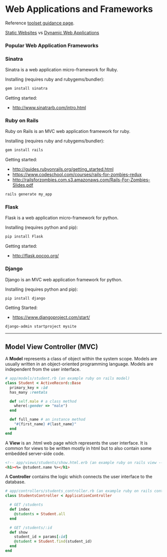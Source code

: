 # Web Applications and Frameworks

Reference [toolset guidance page](/resources/group-project/toolsets.md).

[Static Websites](https://github.com/gwu-business/student-site) vs [Dynamic Web Applications](https://github.com/gwu-business/salad-system-py)



### Popular Web Application Frameworks

### Sinatra

Sinatra is a web application micro-framework for Ruby.

Installing (requires ruby and rubygems/bundler):

```` sh
gem install sinatra
````

Getting started:

 + http://www.sinatrarb.com/intro.html


### Ruby on Rails

Ruby on Rails is an MVC web application framework for ruby.

Installing (requires ruby and rubygems/bundler):

```` sh
gem install rails
````

Getting started:
 + http://guides.rubyonrails.org/getting_started.html
 + https://www.codeschool.com/courses/rails-for-zombies-redux
 + http://railsforzombies.com.s3.amazonaws.com/Rails-For-Zombies-Slides.pdf

```` sh
rails generate my_app
````

### Flask

Flask is a web application micro-framework for python.

Installing (requires python and pip):

```` sh
pip install Flask
````

Getting started:

 + http://flask.pocoo.org/

### Django

Django is an MVC web application framework for python.

Installing (requires python and pip):

```` sh
pip install django
````

Getting Started:

 + https://www.djangoproject.com/start/

```` sh
django-admin startproject mysite
````














<hr>


## Model View Controller (MVC)

A **Model** represents a class of object within the system scope.
 Models are usually written in an object-oriented programming language. Models are independent from the user interface.

```` rb
# app/models/student.rb (an example ruby on rails model)
class Student < ActiveRecord::Base
  primary_key = :id
  has_many :rentals

  def self.male # a class method
    where(:gender => "male")
  end

  def full_name # an instance method
    "#{first_name} #{last_name}"
  end
end
````

A **View** is an .html web page which represents the user interface. It is common for views to be written mostly in html but to also contain some embedded server-side code.

```` html
<!-- app/views/students/show.html.erb (an example ruby on rails view -->
<h1><%= @student.name %></h1>
````

A **Controller** contains the logic which connects the user interface to the database.

```` rb
# app/controllers/students_controller.rb (an example ruby on rails controller)
class StudentsController < ApplicationController

  # GET /students
  def index
    @students = Student.all
  end

  # GET /students/:id
  def show
    student_id = params[:id]
    @student = Student.find(student_id)
  end
end
````
